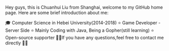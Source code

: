 Hey guys, this is Chuanhui Liu from Shanghai, welcome to my GitHub home page. Here are some brief introduction about me:

🎓 Computer Science in Hebei University(2014-2018)
⭐️ Game Developer - Server Side
⭐️ Mainly Coding with Java, Being a Gopher(still learning)
⭐️ Open-source supporter
🤟🤟If you have any questions,feel free to contact me directly 🤟🤟

<!---
Chuanhui-Liu/Chuanhui-Liu is a ✨ special ✨ repository because its `README.md` (this file) appears on your GitHub profile.
You can click the Preview link to take a look at your changes.
--->
